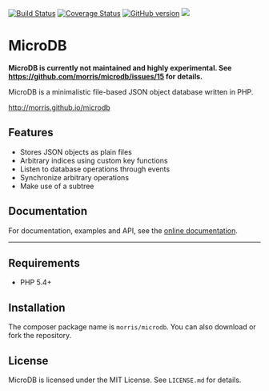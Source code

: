 [![Build Status](https://travis-ci.org/morris/microdb.svg?branch=master)](https://travis-ci.org/morris/microdb) [![Coverage Status](https://coveralls.io/repos/github/morris/microdb/badge.svg?branch=master)](https://coveralls.io/github/morris/microdb?branch=master) [![GitHub version](https://badge.fury.io/gh/morris%2Fmicrodb.svg)](https://badge.fury.io/gh/morris%2Fmicrodb) ![](https://reposs.herokuapp.com/?path=morris/Microdb)

# MicroDB

**MicroDB is currently not maintained and highly experimental. See https://github.com/morris/microdb/issues/15 for details.**

MicroDB is a minimalistic file-based JSON object database written in
PHP.

http://morris.github.io/microdb


## Features

- Stores JSON objects as plain files
- Arbitrary indices using custom key functions
- Listen to database operations through events
- Synchronize arbitrary operations
- Make use of a subtree


## Documentation

For documentation, examples and API, see the [online documentation](http://morris.github.io/microdb).
****

## Requirements

- PHP 5.4+


## Installation

The composer package name is `morris/microdb`. You can also download or
fork the repository.


## License

MicroDB is licensed under the MIT License. See `LICENSE.md` for details.

